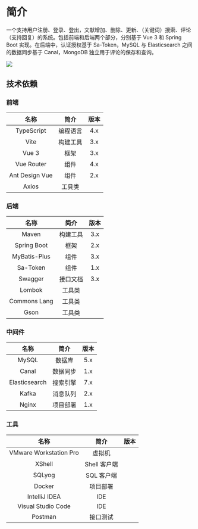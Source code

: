 # 简介

 一个支持用户注册、登录、登出，文献增加、删除、更新、（关键词）搜索、评论（支持回复）的系统。包括前端和后端两个部分，分别基于 Vue 3 和 Spring Boot 实现。在后端中，认证授权基于 Sa-Token，MySQL 与 Elasticsearch 之间的数据同步基于 Canal，MongoDB 独立用于评论的保存和查询。

![](./img/book.gif)

## 技术依赖

### 前端

|名称|简介|版本|
|:-:|:-:|:-:|
|TypeScript|编程语言|4.x|
|Vite|构建工具|3.x|
|Vue 3|框架|3.x|
|Vue Router|组件|4.x|
|Ant Design Vue|组件|2.x|
|Axios|工具类||

### 后端

|名称|简介|版本|
|:-:|:-:|:-:|
|Maven|构建工具|3.x|
|Spring Boot|框架|2.x|
|MyBatis-Plus|组件|3.x|
|Sa-Token|组件|1.x|
|Swagger|接口文档|3.x|
|Lombok|工具类||
|Commons Lang|工具类||
|Gson|工具类||

### 中间件

|名称|简介|版本|
|:-:|:-:|:-:|
|MySQL|数据库|5.x|
|Canal|数据同步|1.x|
|Elasticsearch|搜索引擎|7.x|
|Kafka|消息队列|2.x|
|Nginx|项目部署|1.x|

### 工具

|名称|简介|版本|
|:-:|:-:|:-:|
|VMware Workstation Pro|虚拟机||
|XShell|Shell 客户端||
|SQLyog| SQL 客户端||
|Docker|项目部署||
|IntelliJ IDEA|IDE||
|Visual Studio Code|IDE||
|Postman|接口测试||

